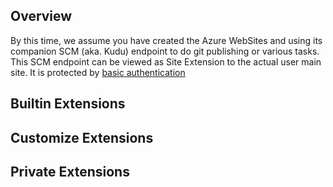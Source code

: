 Overview
--------
By this time, we assume you have created the Azure WebSites and using its companion SCM (aka. Kudu) endpoint to do git publishing or various tasks.  This SCM endpoint can be viewed as Site Extension to the actual user main site.  It is protected by [basic authentication](https://github.com/projectkudu/kudu/wiki/Deployment-credentials)         



Builtin Extensions
------------------

Customize Extensions
--------------------

Private Extensions
------------------